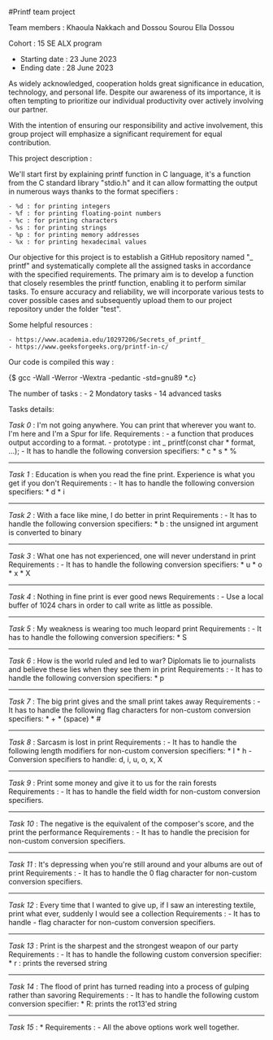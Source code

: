 #Printf team project

Team members :
    Khaoula Nakkach and Dossou Sourou Ella Dossou

Cohort : 15 SE ALX program

- Starting date : 23 June 2023
- Ending date : 28 June 2023

As widely acknowledged, cooperation holds great significance in education, technology, and personal life. Despite our awareness of its importance, it is often tempting to prioritize our individual productivity over actively involving our partner.

With the intention of ensuring our responsibility and active involvement, this group project will emphasize a significant requirement for equal contribution.

This project description :

We'll start first by explaining printf function in C language, it's a function from the C standard library "stdio.h" and it can allow formatting the output in numerous ways thanks to the format specifiers :

    - %d : for printing integers
    - %f : for printing floating-point numbers
    - %c : for printing characters
    - %s : for printing strings
    - %p : for printing memory addresses
    - %x : for printing hexadecimal values

Our objective for this project is to establish a GitHub repository named "_ printf" and systematically complete all the assigned tasks in accordance with the specified requirements. The primary aim is to develop a function that closely resembles the printf function, enabling it to perform similar tasks. To ensure accuracy and reliability, we will incorporate various tests to cover possible cases and subsequently upload them to our project repository under the folder "test".


Some helpful resources :

    - https://www.academia.edu/10297206/Secrets_of_printf_
    - https://www.geeksforgeeks.org/printf-in-c/

Our code is compiled this way :

{$ gcc -Wall -Werror -Wextra -pedantic -std=gnu89 *.c}

The number of tasks :
    - 2 Mondatory tasks
    - 14 advanced tasks

Tasks details:

*Task 0* : I'm not going anywhere. You can print that wherever you want to. I'm here and I'm a Spur for life.
    Requirements :
        - a function that produces output according to a format.
        - prototype : int _ printf(const char * format, ...);
        - It has to handle the following conversion specifiers:
            * c
            * s
            * %

---

*Task 1* : Education is when you read the fine print. Experience is what you get if you don't
    Requirements :
        - It has to handle the following conversion specifiers:
            * d
            * i

---

*Task 2* : With a face like mine, I do better in print
    Requirements :
        - It has to handle the following conversion specifiers:
            * b : the unsigned int argument is converted to binary

---

*Task 3* : What one has not experienced, one will never understand in print
    Requirements :
        - It has to handle the following conversion specifiers:
            * u
            * o
            * x
            * X

---


*Task 4* : Nothing in fine print is ever good news
    Requirements :
        - Use a local buffer of 1024 chars in order to call write as little as possible.

---

*Task 5* : My weakness is wearing too much leopard print
    Requirements :
        - It has to handle the following conversion specifiers:
            * S

---

*Task 6* : How is the world ruled and led to war? Diplomats lie to journalists and believe these lies when they see them in print
    Requirements :
        - It has to handle the following conversion specifiers:
            * p

---

*Task 7* : The big print gives and the small print takes away
    Requirements :
        - It has to handle the following flag characters for non-custom conversion specifiers:
            * +
            * (space)
            * #

---

*Task 8* : Sarcasm is lost in print
    Requirements :
        - It has to handle  the following length modifiers for non-custom conversion specifiers:
            * l
            * h
        - Conversion specifiers to handle: d, i, u, o, x, X

---

*Task 9* : Print some money and give it to us for the rain forests
    Requirements :
        - It has to handle the field width for non-custom conversion specifiers.

---

*Task 10* : The negative is the equivalent of the composer's score, and the print the performance
    Requirements :
        - It has to handle the precision for non-custom conversion specifiers.

---

*Task 11* :  It's depressing when you're still around and your albums are out of print
    Requirements :
        - It has to handle the 0 flag character for non-custom conversion specifiers.

---

*Task 12* : Every time that I wanted to give up, if I saw an interesting textile, print what ever, suddenly I would see a collection
    Requirements :
        - It has to handle - flag character for non-custom conversion specifiers.

---

*Task 13* : Print is the sharpest and the strongest weapon of our party
    Requirements :
        - It has to handle  the following custom conversion specifier:
            * r : prints the reversed string

---

*Task 14* : The flood of print has turned reading into a process of gulping rather than savoring
    Requirements :
        - It has to handle the following custom conversion specifier:
            * R: prints the rot13'ed string

---

*Task 15* : *
    Requirements :
        - All the above options work well together.
